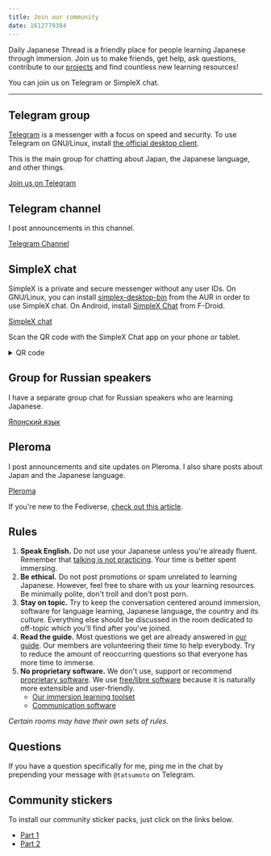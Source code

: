```yaml
---
title: Join our community
date: 1612779384
---
```


Daily Japanese Thread is a friendly place
for people learning Japanese through immersion.
Join us to make friends, get help, ask questions,
contribute to our [projects](https://github.com/Ajatt-Tools)
and find countless new learning resources!

You can join us on Telegram or SimpleX chat.

****

## Telegram group

[Telegram](https://telegram.org/)
is a messenger with a focus on speed and security.
To use Telegram on GNU/Linux, install
[the official desktop client](https://archlinux.org/packages/?name=telegram-desktop).

This is the main group for chatting about Japan, the Japanese language, and other things.

<a target="_blank" class="md-button telegram" href="https://t.me/+cEpSHZC_tMI4NDZi">Join us on Telegram</a>

## Telegram channel

I post announcements in this channel.

<a target="_blank" class="md-button telegram" href="https://t.me/ajatt_tools">Telegram Channel</a>

## SimpleX chat

SimpleX is a private and secure messenger without any user IDs.
On GNU/Linux,
you can install
[simplex-desktop-bin](https://aur.archlinux.org/packages/simplex-desktop-bin)
from the AUR in order to use SimpleX chat.
On Android,
install [SimpleX Chat](https://f-droid.org/en/packages/chat.simplex.app/) from F-Droid.

<a target="_blank" class="md-button simplex" href="https://smp10.simplex.im/g#QF5iZ2F69leXiUi8Bwa0h3HSroCTCodfK6DVgyvkQ5c">SimpleX chat</a>

Scan the QR code with the SimpleX Chat app on your phone or tablet.

<details>
<summary>QR code</summary>
<p align="center"><img style="max-height: 50vh;" alt="SimpleX QR" src="img/simplex-chat-link.webp"></p>
</details>

## Group for Russian speakers

I have a separate group chat for Russian speakers who are learning Japanese.

<a target="_blank" class="md-button telegram" href="https://t.me/+QBdRJO7lCKgxMDcy">Японский язык</a>

## Pleroma

I post announcements and site updates on Pleroma.
I also share posts about Japan and the Japanese language.

<a target="_blank" class="md-button pleroma" href="https://freesoftwareextremist.com/tatsumoto?tab=statuses">Pleroma</a>

If you're new to the Fediverse, [check out this article](the-fediverse.html).

## Rules

1) **Speak English.**
Do not use your Japanese unless you're already fluent.
Remember that [talking is not practicing](https://redirect.invidious.io/watch?v=NiTsduRreug&t=352s).
Your time is better spent immersing.
1) **Be ethical.**
Do not post promotions or spam unrelated to learning Japanese.
However, feel free to share with us your learning resources.
Be minimally polite, don't troll and don't post porn.
1) **Stay on topic.**
Try to keep the conversation centered around
immersion, software for language learning,
Japanese language, the country and its culture.
Everything else should be discussed in the room dedicated to off-topic
which you'll find after you've joined.
1) **Read the guide.**
Most questions we get are already answered in [our guide](table-of-contents.html).
Our members are volunteering their time to help everybody.
Try to reduce the amount of reoccurring questions so that everyone has more time to immerse.
1) **No proprietary software.**
We don't use, support or recommend
[proprietary software](https://www.gnu.org/proprietary/).
We use
[free/libre software](https://www.gnu.org/philosophy/free-sw.html)
because it is naturally more extensible and user-friendly.
	* [Our immersion learning toolset](our-immersion-learning-toolset.html)
	* [Communication software](https://web.archive.org/web/20250117045046if_/https://igwiki.lyci.de/wiki/Communication#Synchronous_Communication_(Real_time))

*Certain rooms may have their own sets of rules.*

## Questions

If you have a question specifically for me,
ping me in the chat by prepending your message with
`@tatsumoto` on Telegram.

## Community stickers

To install our community sticker packs,
just click on the links below.

* [Part 1](https://t.me/addstickers/ajatt)
* [Part 2](https://t.me/addstickers/ajatt2)
